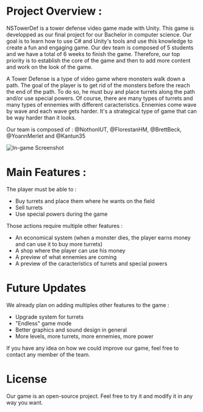 # **Project Overview :**

NSTowerDef is a tower defense video game made with Unity. This game is developped as our final project for our Bachelor in computer science.
Our goal is to learn how to use C# and Unity's tools and use this knowledge to create a fun and engaging game. 
Our dev team is composed of 5 students and we have a total of 6 weeks to finish the game. Therefore, our top priority is to establish the core of the game and then to add more content and work on the look of the game.

A Tower Defense is a type of video game where monsters walk down a path. The goal of the player is to get rid of the monsters before the reach the end of the path. 
To do so, he must buy and place turrets along the path and/or use special powers. Of course, there are many types of turrets and many types of ennemies with different caracteristics.
Ennemies come wave by wave and each wave gets harder. It's a strategical type of game that can be way harder than it looks.

Our team is composed of : @NothonIUT, @FlorestanHM, @BrettBeck, @YoannMerlet and @Kantun35

![In-game Screenshot](https://cdn.discordapp.com/attachments/822492180240138292/853929616838230026/unknown.png)

# **Main Features :**

The player must be able to : 
- Buy turrets and place them where he wants on the field
- Sell turrets
- Use special powers during the game

Those actions require multiple other features :
- An economical system (when a monster dies, the player earns money and can use it to buy more turrets)
- A shop where the player can use his money
- A preview of what ennemies are coming
- A preview of the caracteristics of turrets and special powers

# **Future Updates**

We already plan on adding multiples other features to the game :
- Upgrade system for turrets
- "Endless" game mode
- Better graphics and sound design in general
- More levels, more turrets, more ennemies, more power

If you have any idea on how we could improve our game, feel free to contact any member of the team.

# **License**

Our game is an open-source project. Feel free to try it and modify it in any way you want.
